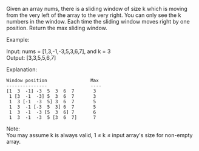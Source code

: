 Given an array nums, there is a sliding window of size k which is moving from the very left of the array to the very right. 
You can only see the k numbers in the window. 
Each time the sliding window moves right by one position. 
Return the max sliding window.

Example:

Input: nums = [1,3,-1,-3,5,3,6,7], and k = 3 <br>
Output: [3,3,5,5,6,7] 

Explanation: 
```
Window position                Max
---------------                ----
[1  3  -1] -3  5  3  6  7       3
 1 [3  -1  -3] 5  3  6  7       3
 1  3 [-1  -3  5] 3  6  7       5
 1  3  -1 [-3  5  3] 6  7       5
 1  3  -1  -3 [5  3  6] 7       6
 1  3  -1  -3  5 [3  6  7]      7
 ```
Note: <br>
You may assume k is always valid, 1 ≤ k ≤ input array's size for non-empty array.
